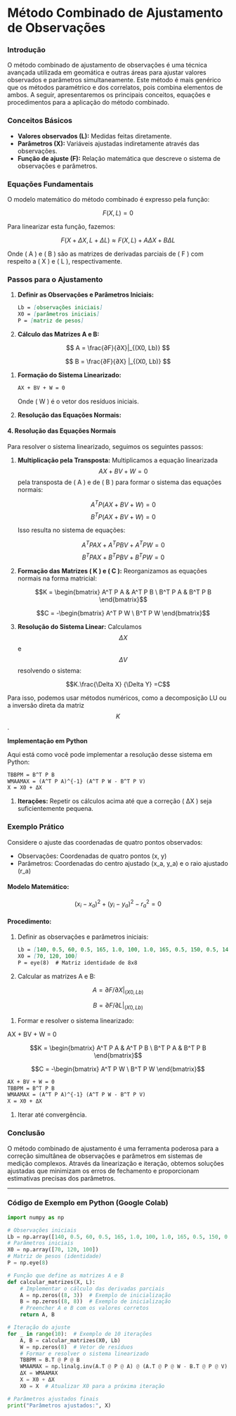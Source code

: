 # Método Combinado de Ajustamento de Observações

### Introdução

O método combinado de ajustamento de observações é uma técnica avançada utilizada em geomática e outras áreas para ajustar valores observados e parâmetros simultaneamente. Este método é mais genérico que os métodos paramétrico e dos correlatos, pois combina elementos de ambos. A seguir, apresentaremos os principais conceitos, equações e procedimentos para a aplicação do método combinado.

### Conceitos Básicos

* **Valores observados (L):** Medidas feitas diretamente.
* **Parâmetros (X):** Variáveis ajustadas indiretamente através das observações.
* **Função de ajuste (F):** Relação matemática que descreve o sistema de observações e parâmetros.

### Equações Fundamentais

O modelo matemático do método combinado é expresso pela função:

$$F(X, L) = 0$$

Para linearizar esta função, fazemos:

$$F(X + \Delta X, L + \Delta L) \approx F(X, L) + A \Delta X + B \Delta L$$

Onde ( A ) e ( B ) são as matrizes de derivadas parciais de ( F ) com respeito a ( X ) e ( L ), respectivamente.

### Passos para o Ajustamento

1.  **Definir as Observações e Parâmetros Iniciais:**

    ```markdown
    Lb = [observações iniciais]
    X0 = [parâmetros iniciais]
    P = [matriz de pesos]
    ```
2. **Cálculo das Matrizes A e B:**

$$
A = \frac{∂F}{∂X}|_{(X0, Lb)}
$$

$$
B = \frac{∂F}{∂X} |_{(X0, Lb)}
$$

1.  **Formação do Sistema Linearizado:**

    ```markdown
    AX + BV + W = 0
    ```

    Onde ( W ) é o vetor dos resíduos iniciais.
2. **Resolução das Equações Normais:**

#### 4. Resolução das Equações Normais

Para resolver o sistema linearizado, seguimos os seguintes passos:

1.  **Multiplicação pela Transposta:** Multiplicamos a equação linearizada $$AX + BV + W = 0$$ pela transposta de ( A ) e de ( B ) para formar o sistema das equações normais:

    $$A^T P (AX + BV + W) = 0$$$$B^T P (AX + BV + W) = 0$$

    Isso resulta no sistema de equações:

    $$A^T P A X + A^T P B V + A^T P W = 0$$ $$B^T P A X + B^T P B V + B^T P W = 0$$
2.  **Formação das Matrizes ( K ) e ( C ):** Reorganizamos as equações normais na forma matricial:

    $$K = \begin{bmatrix} A^T P A & A^T P B \ B^T P A & B^T P B \end{bmatrix}$$

    $$C = -\begin{bmatrix} A^T P W \ B^T P W \end{bmatrix}$$
3. **Resolução do Sistema Linear:** Calculamos $$\Delta X$$ e $$\Delta V$$resolvendo o sistema:

&#x20;          $$K.\frac{\Delta X} {\Delta Y} =C$$

Para isso, podemos usar métodos numéricos, como a decomposição LU ou a inversão direta da matriz $$K$$.

**Implementação em Python**

Aqui está como você pode implementar a resolução desse sistema em Python:

```markdown
TBBPM = B^T P B
WMAAMAX = (A^T P A)^{-1} (A^T P W - B^T P V)
X = X0 + ΔX
```

1. **Iterações:** Repetir os cálculos acima até que a correção ( ΔX ) seja suficientemente pequena.

### Exemplo Prático

Considere o ajuste das coordenadas de quatro pontos observados:

* Observações: Coordenadas de quatro pontos (x, y)
* Parâmetros: Coordenadas do centro ajustado (x\_a, y\_a) e o raio ajustado (r\_a)

#### Modelo Matemático:

$$(x_i - x_a)^2 + (y_i - y_a)^2 - r_a^2 = 0$$

#### Procedimento:

1.  Definir as observações e parâmetros iniciais:

    ```markdown
    Lb = [140, 0.5, 60, 0.5, 165, 1.0, 100, 1.0, 165, 0.5, 150, 0.5, 140, 1.0, 180, 1.0]
    X0 = [70, 120, 100]
    P = eye(8)  # Matriz identidade de 8x8
    ```
2. Calcular as matrizes A e B:

$$A = ∂F/∂X |_(X0, Lb)$$

$$B = ∂F/∂L |_(X0, Lb)$$

1. Formar e resolver o sistema linearizado:

AX + BV + W = 0

$$K = \begin{bmatrix} A^T P A & A^T P B \ B^T P A & B^T P B \end{bmatrix}$$

$$C = -\begin{bmatrix} A^T P W \ B^T P W \end{bmatrix}$$



```markdown
AX + BV + W = 0
TBBPM = B^T P B
WMAAMAX = (A^T P A)^{-1} (A^T P W - B^T P V)
X = X0 + ΔX
```

1. Iterar até convergência.

### Conclusão

O método combinado de ajustamento é uma ferramenta poderosa para a correção simultânea de observações e parâmetros em sistemas de medição complexos. Através da linearização e iteração, obtemos soluções ajustadas que minimizam os erros de fechamento e proporcionam estimativas precisas dos parâmetros.

***

### Código de Exemplo em Python (Google Colab)

```python
import numpy as np

# Observações iniciais
Lb = np.array([140, 0.5, 60, 0.5, 165, 1.0, 100, 1.0, 165, 0.5, 150, 0.5, 140, 1.0, 180, 1.0])
# Parâmetros iniciais
X0 = np.array([70, 120, 100])
# Matriz de pesos (identidade)
P = np.eye(8)

# Função que define as matrizes A e B
def calcular_matrizes(X, L):
    # Implementar o cálculo das derivadas parciais
    A = np.zeros((8, 3))  # Exemplo de inicialização
    B = np.zeros((8, 8))  # Exemplo de inicialização
    # Preencher A e B com os valores corretos
    return A, B

# Iteração do ajuste
for _ in range(10):  # Exemplo de 10 iterações
    A, B = calcular_matrizes(X0, Lb)
    W = np.zeros(8)  # Vetor de resíduos
    # Formar e resolver o sistema linearizado
    TBBPM = B.T @ P @ B
    WMAAMAX = np.linalg.inv(A.T @ P @ A) @ (A.T @ P @ W - B.T @ P @ V)
    ΔX = WMAAMAX
    X = X0 + ΔX
    X0 = X  # Atualizar X0 para a próxima iteração

# Parâmetros ajustados finais
print("Parâmetros ajustados:", X)
```
